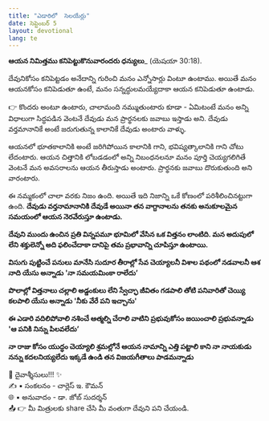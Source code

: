 ```yaml
---
title: "ఎడారిలో  సెలయేర్లు"
date: సెప్టెంబర్ 5
layout: devotional
lang: te
---
```


**ఆయన నిమిత్తము కనిపెట్టుకొనువారందరు ధన్యులు**_ (యెషయా 30:18).

దేవునికోసం కనిపెట్టడం అనేదాన్ని గురించి మనం ఎన్నోసార్లు వింటూ ఉంటాము. అయితే మనం ఆయనకోసం కనిపెడుతూ ఉంటే, మనం సన్నద్ధులమయ్యేదాకా ఆయన కనిపెడుతూ ఉంటాడు.

👉 కొందరు అంటూ ఉంటారు, చాలామంది నమ్ముతుంటారు కూడా - ఏమిటంటే మనం అన్ని విధాలుగా సిద్ధపడిన వెంటనే దేవుడు మన ప్రార్థనలకు జవాబు ఇస్తాడు అని. దేవుడు వర్తమానానికే అంటే జరుగుతున్న కాలానికే దేవుడు అంటారు వాళ్ళు. 

 ఆయనలో భూతకాలానికి అంటే జరిగిపోయిన కాలానికి గాని, భవిష్యత్కాలానికి గాని చోటు లేదంటారు. ఆయన చిత్తానికి లోబడడంలో అన్ని నిబంధనలనూ మనం పూర్తి చెయ్యగలిగితే వెంటనే మన అవసరాలను ఆయన తీరుస్తాడు అంటారు. ప్రార్థనకు జవాబు దొరుకుతుంది అని వారంటారు.

ఈ నమ్మకంలో చాలా వరకు నిజం ఉంది. అయితే ఇది నిజాన్ని ఒకే కోణంలో పరిశీలించినట్టుగా ఉంది. **దేవుడు వర్తనామానానికి దేవుడే అయినా తన వాగ్దానాలను తనకు అనుకూలమైన సమయంలో ఆయన నెరవేరుస్తూ ఉంటాడు.**

 **దేవుని ముందు ఉంచిన ప్రతి విన్నపమూ భూమిలో వేసిన ఒక విత్తనం లాంటిది. మన అదుపులో లేని శక్తులెన్నో అది ఫలించేదాకా దానిపై తమ ప్రభావాన్ని చూపిస్తూ ఉంటాయి.**

**విసుగు పుట్టించే పనులు మానేసి సుదూర తీరాల్లో సేవ చెయ్యాలనీ విశాల పథంలో నడవాలనీ ఆశ నాది యేసు అన్నాడు 'నా సమయమింకా రాలేదు’**


**పొలాల్లో విత్తనాలు చల్లాలి అడ్డంకులు లేని స్వేచ్ఛా జీవితం గడపాలి తోటి పనివారితో చెయ్యి కలపాలి యేసు అన్నాడు 'నీకు వేరే పని ఇచ్చాను'**

**ఈ ఎడారి వదిలిపోవాలి నశించే ఆత్మల్ని చేరాలి వాటిని ప్రభువుకోసం జయించాలి ప్రభువన్నాడు 'ఆ పనికి నిన్ను పిలవలేదు’**

**నా రాజు కోసం యుద్ధం చెయ్యాలి శ్రమల్లోనే ఆయన నామాన్ని ఎత్తి పట్టాలి కాని నా నాయకుడు నన్ను కదలనియ్యలేదు ఇక్కడే ఉండి తన విజయగీతాలు పాడమన్నాడు**

<div class="blessing">🙏 <span class="bless-text">దైవాశ్శీసులు!!!</span> ✨</div>

<div class="credit">✍️ <span class="credit-text">▪ సంకలనం - చార్లెస్ ఇ. కౌమన్</span></div>
<div class="credit">🌐 <span class="credit-text">▪ అనువాదం - డా. జోబ్ సుదర్శన్</span></div>


<div class="share">📤 👉 <span class="share-text">మీ మిత్రులకు share చేసి మీ వంతుగా దేవుని పని చేయండి.</span></div>
